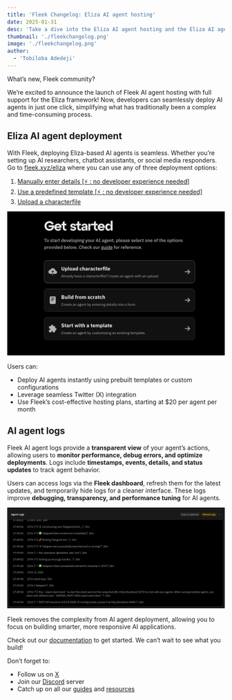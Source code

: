 ```yaml
---
title: 'Fleek Changelog: Eliza AI agent hosting'
date: 2025-01-31
desc: 'Take a dive into the Eliza AI agent hosting and the Eliza AI agent logs accompanying feature'
thumbnail: './fleekchangelog.png'
image: './fleekchangelog.png'
author:
  - 'Tobiloba Adedeji'
---
```


What’s new, Fleek community?

We’re excited to announce the launch of Fleek AI agent hosting with full support for the Eliza framework! Now, developers can seamlessly deploy AI agents in just one click, simplifying what has traditionally been a complex and time-consuming process.

## Eliza AI agent deployment

With Fleek, deploying Eliza-based AI agents is seamless. Whether you’re setting up AI researchers, chatbot assistants, or social media responders. Go to [fleek.xyz/eliza](https://fleek.xyz/eliza/) where you can use any of three deployment options:

1. [Manually enter details [⚡ : no developer experience needed]](https://fleek.xyz/guides/eliza-guide#manually-enter-agent-details)
2. [Use a predefined template [⚡ : no developer experience needed]](https://fleek.xyz/guides/eliza-guide#use-a-predefined-template)
3. [Upload a characterfile](https://fleek.xyz/guides/eliza-guide#upload-a-characterfile)


![agent deployment](agent-deployment.png)

Users can:

- Deploy AI agents instantly using prebuilt templates or custom configurations
- Leverage seamless Twitter (X) integration
- Use Fleek’s cost-effective hosting plans, starting at $20 per agent per month

## AI agent logs

Fleek AI agent logs provide a **transparent view** of your agent’s actions, allowing users to **monitor performance, debug errors, and optimize deployments**. Logs include **timestamps, events, details, and status updates** to track agent behavior.

Users can access logs via the **Fleek dashboard**, refresh them for the latest updates, and temporarily hide logs for a cleaner interface. These logs improve **debugging, transparency, and performance tuning** for AI agents.

![agent logs](./agent-logs.png)

Fleek removes the complexity from AI agent deployment, allowing you to focus on building smarter, more responsive AI applications.

Check out our [documentation](https://fleek.xyz/docs/ai-agents/) to get started. We can’t wait to see what you build!

Don’t forget to:

- Follow us on [X](https://x.com/fleek)
- Join our [Discord](https://discord.gg/fleek) server
- Catch up on all our [guides](https://fleek.xyz/guides/) and [resources](https://fleek.xyz/docs/)
